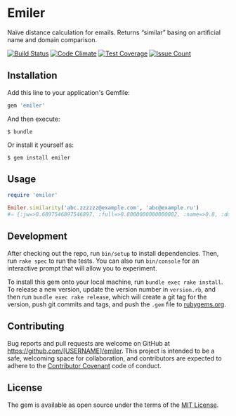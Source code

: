 # Emiler

Naïve distance calculation for emails. Returns “similar” basing on artificial
name and domain comparison.

[![Build Status](https://travis-ci.org/am-kantox/emiler.svg?branch=master)](https://travis-ci.org/am-kantox/emiler)
[![Code Climate](https://codeclimate.com/github/am-kantox/emiler/badges/gpa.svg)](https://codeclimate.com/github/am-kantox/emiler)
[![Test Coverage](https://codeclimate.com/github/am-kantox/emiler/badges/coverage.svg)](https://codeclimate.com/github/am-kantox/emiler/coverage)
[![Issue Count](https://codeclimate.com/github/am-kantox/emiler/badges/issue_count.svg)](https://codeclimate.com/github/am-kantox/emiler)

## Installation

Add this line to your application's Gemfile:

```ruby
gem 'emiler'
```

And then execute:

    $ bundle

Or install it yourself as:

    $ gem install emiler

## Usage

```ruby
require 'emiler'

Emiler.similarity('abc.zzzzzz@example.com', 'abc@example.ru')
#⇒ {:jw=>0.6897546897546897, :full=>0.8000000000000002, :name=>0.8, :domain=>0.8, :result=>true}
```

## Development

After checking out the repo, run `bin/setup` to install dependencies. Then, run `rake spec` to run the tests. You can also run `bin/console` for an interactive prompt that will allow you to experiment.

To install this gem onto your local machine, run `bundle exec rake install`. To release a new version, update the version number in `version.rb`, and then run `bundle exec rake release`, which will create a git tag for the version, push git commits and tags, and push the `.gem` file to [rubygems.org](https://rubygems.org).

## Contributing

Bug reports and pull requests are welcome on GitHub at https://github.com/[USERNAME]/emiler. This project is intended to be a safe, welcoming space for collaboration, and contributors are expected to adhere to the [Contributor Covenant](http://contributor-covenant.org) code of conduct.


## License

The gem is available as open source under the terms of the [MIT License](http://opensource.org/licenses/MIT).
